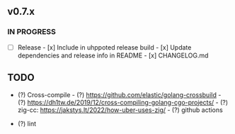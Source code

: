 ## v0.7.x

### IN PROGRESS

- [ ] Release
      - [x] Include in uhppoted release build
      - [x] Update dependencies and release info in README
      - [x] CHANGELOG.md

## TODO
- (?) Cross-compile
      - (?) https://github.com/elastic/golang-crossbuild
      - (?) https://dh1tw.de/2019/12/cross-compiling-golang-cgo-projects/
      - (?) zig-cc: https://jakstys.lt/2022/how-uber-uses-zig/
      - (?) github actions

- (?) lint

